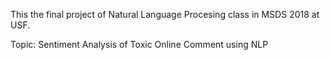 This the final project of Natural Language Procesing class in MSDS 2018 at USF.

Topic: Sentiment Analysis of Toxic Online Comment using NLP

